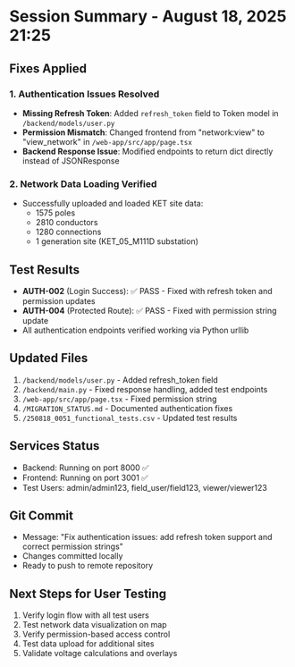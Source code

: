 # Session Summary - August 18, 2025 21:25

## Fixes Applied

### 1. Authentication Issues Resolved
- **Missing Refresh Token**: Added `refresh_token` field to Token model in `/backend/models/user.py`
- **Permission Mismatch**: Changed frontend from "network:view" to "view_network" in `/web-app/src/app/page.tsx`
- **Backend Response Issue**: Modified endpoints to return dict directly instead of JSONResponse

### 2. Network Data Loading Verified
- Successfully uploaded and loaded KET site data:
  - 1575 poles
  - 2810 conductors  
  - 1280 connections
  - 1 generation site (KET_05_M111D substation)

## Test Results
- **AUTH-002** (Login Success): ✅ PASS - Fixed with refresh token and permission updates
- **AUTH-004** (Protected Route): ✅ PASS - Fixed with permission string update
- All authentication endpoints verified working via Python urllib

## Updated Files
1. `/backend/models/user.py` - Added refresh_token field
2. `/backend/main.py` - Fixed response handling, added test endpoints
3. `/web-app/src/app/page.tsx` - Fixed permission string
4. `/MIGRATION_STATUS.md` - Documented authentication fixes
5. `/250818_0051_functional_tests.csv` - Updated test results

## Services Status
- Backend: Running on port 8000 ✅
- Frontend: Running on port 3001 ✅
- Test Users: admin/admin123, field_user/field123, viewer/viewer123

## Git Commit
- Message: "Fix authentication issues: add refresh token support and correct permission strings"
- Changes committed locally
- Ready to push to remote repository

## Next Steps for User Testing
1. Verify login flow with all test users
2. Test network data visualization on map
3. Verify permission-based access control
4. Test data upload for additional sites
5. Validate voltage calculations and overlays
